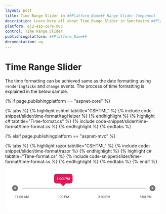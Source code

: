 ```yaml
---
layout: post
title: Time Range Slider in ##Platform_Name## Range Slider Component
description: Learn here all about Time Range Slider in Syncfusion ##Platform_Name## Range Slider component of Syncfusion Essential JS 2 and more.
platform: ej2-asp-core-mvc
control: Time Range Slider
publishingplatform: ##Platform_Name##
documentation: ug
---
```


# Time Range Slider

The time formatting can be achieved same as the date formatting using `renderingTicks` and `change` events. The process of time formatting is explained in the below sample.

{% if page.publishingplatform == "aspnet-core" %}

{% tabs %}
{% highlight cshtml tabtitle="CSHTML" %}
{% include code-snippet/slider/time-format/tagHelper %}
{% endhighlight %}
{% highlight c# tabtitle="Time-format.cs" %}
{% include code-snippet/slider/time-format/time-format.cs %}
{% endhighlight %}
{% endtabs %}

{% elsif page.publishingplatform == "aspnet-mvc" %}

{% tabs %}
{% highlight razor tabtitle="CSHTML" %}
{% include code-snippet/slider/time-format/razor %}
{% endhighlight %}
{% highlight c# tabtitle="Time-format.cs" %}
{% include code-snippet/slider/time-format/time-format.cs %}
{% endhighlight %}
{% endtabs %}
{% endif %}



![ASP .NET Core - Slider - Time - Format](../images/slider-time-format.png)